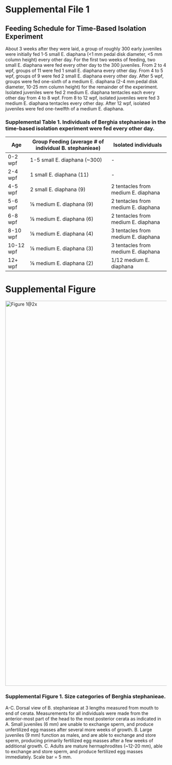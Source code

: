 # Supplemental File 1

## Feeding Schedule for Time-Based Isolation Experiment
About 3 weeks after they were laid, a group of roughly 300 early juveniles were initially fed 1-5 small E. diaphana (<1 mm pedal disk diameter, <5 mm column height) every other day. For the first two weeks of feeding, two small E. diaphana were fed every other day to the 300 juveniles. From 2 to 4 wpf, groups of 11 were fed 1 small E. diaphana every other day. From 4 to 5 wpf, groups of 9 were fed 2 small E. diaphana every other day. After 5 wpf, groups were fed one-sixth of a medium E. diaphana (2-4 mm pedal disk diameter, 10-25 mm column height) for the remainder of the experiment. Isolated juveniles were fed 2 medium E. diaphana tentacles each every other day from 4 to 8 wpf. From 8 to 12 wpf, isolated juveniles were fed 3 medium E. diaphana tentacles every other day. After 12 wpf, isolated juveniles were fed one-twelfth of a medium E. diaphana.

### Supplemental Table 1. Individuals of Berghia stephanieae in the time-based isolation experiment were fed every other day.

| Age | Group Feeding (average # of individual B. stephanieae) | Isolated individuals |
|---|---|---|
| 0-2 wpf | 1-5 small E. diaphana (~300) | - |
| 2-4 wpf | 1 small E. diaphana (11) | - |
| 4-5 wpf | 2 small E. diaphana (9) | 2 tentacles from medium E. diaphana |
| 5-6 wpf | ⅙ medium E. diaphana (9) | 2 tentacles from medium E. diaphana |
| 6-8 wpf | ⅙ medium E. diaphana (6) | 2 tentacles from medium E. diaphana |
| 8-10 wpf | ⅙ medium E. diaphana (4) | 3 tentacles from medium E. diaphana |
| 10-12 wpf | ⅙ medium E. diaphana (3) | 3 tentacles from medium E. diaphana |
| 12+ wpf | ⅙ medium E. diaphana (2) | 1/12 medium E. diaphana |



# Supplemental Figure

<img width="1200" alt="Figure 1@2x" src="https://user-images.githubusercontent.com/25692895/176504192-c44790d0-7057-45e3-a0ec-bf792f0136ed.png">

### Supplemental Figure 1. Size categories of Berghia stephanieae. 
A-C. Dorsal view of B. stephanieae at 3 lengths measured from mouth to end of cerata. Measurements for all individuals were made from the anterior-most part of the head to the most posterior cerata as indicated in A. Small juveniles (6 mm) are unable to exchange sperm, and produce unfertilized egg masses after several more weeks of growth. B. Large juveniles (9 mm) function as males, and are able to exchange and store sperm, producing primarily fertilized egg masses after a few weeks of additional growth. C. Adults are mature hermaphrodites (~12-20 mm), able to exchange and store sperm, and produce fertilized egg masses immediately. Scale bar = 5 mm.
